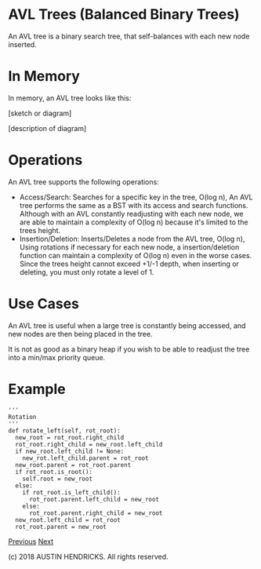 # AVL Trees (Balanced Binary Trees)

An AVL tree is a binary search tree, that self-balances with each new node inserted.

# In Memory

In memory, an AVL tree looks like this:

\[sketch or diagram\]

\[description of diagram\]

# Operations

An AVL tree supports the following operations:

* Access/Search: Searches for a specific key in the tree, O(log n), An AVL tree performs the same as a BST with its access and search functions. Although with an AVL constantly readjusting with each new node, we are able to maintain a complexity of O(log n) because it's limited to the trees height.
* Insertion/Deletion: Inserts/Deletes a node from the AVL tree, O(log n), Using rotations if necessary for each new node, a insertion/deletion function can maintain a complexity of O(log n) even in the worse cases. Since the trees height cannot exceed +1/-1 depth, when inserting or deleting, you must only rotate a level of 1.

# Use Cases

An AVL tree is useful when a large tree is constantly being accessed, and new nodes are then being placed in the tree.

It is not as good as a binary heap if you wish to be able to readjust the tree into a min/max priority queue.

# Example

```
'''
Rotation
'''
def rotate_left(self, rot_root):
  new_root = rot_root.right_child
  rot_root.right_child = new_root.left_child
  if new_root.left_child != None:
    new_rot.left_child.parent = rot_root
  new_root.parent = rot_root.parent
  if rot_root.is_root():
    self.root = new_root
  else:
    if rot_root.is_left_child():
      rot_root.parent.left_child = new_root
    else:
      rot_root.parent.right_child = new_root
  new_root.left_child = rot_root
  rot_root.parent = new_root
```

[Previous](binary_search_tree.md) [Next](stack.md)

(c) 2018 AUSTIN HENDRICKS. All rights reserved.
